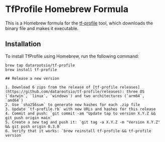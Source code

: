 # TfProfile Homebrew Formula

This is a Homebrew formula for the [tf-profile](https://github.com/datarootsio/tf-profile) tool, which downloads the binary file and makes it executable.

## Installation

To install TfProfile using Homebrew, run the following command:

```shell
brew tap datarootsio/tf-profile
brew install tf-profile

## Release a new version

1. Download 6 zips from the release of [tf-profile releases](https://github.com/datarootsio/tf-profile/releases): three OS (`darwin`, `linux`, `windows`) and two architectures (`arm64`, `amd64`)
2. Use `sha256sum` to generate new hashes for each .zip file
3. Update `tf-profile.rb` with new URLs and hashes for this release
4. Commit and push: `git commit -am "Update tap to version X.Y.Z && git push origin main`
5. Create a new tag and push it: `git tag -a X.Y.Z -m "Version X.Y.Z" && git push origin 0.3.0`
6. Verify that it works: `brew reinstall tf-profile && tf-profile version`
